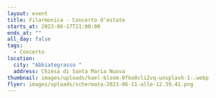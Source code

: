```yaml
---
layout: event
title: Filarmonica - Concerto d’estate
starts_at: 2023-06-17T21:00:00
ends_at: ""
all_day: false
tags:
  - Concerto
location:
  city: "Abbiategrasso "
  address: Chiesa di Santa Maria Nuova
thumbnail: images/uploads/kael-bloom-0fko0cli2vq-unsplash-1-.webp
flyer: images/uploads/schermata-2023-06-11-alle-12.39.41.png
---
```

